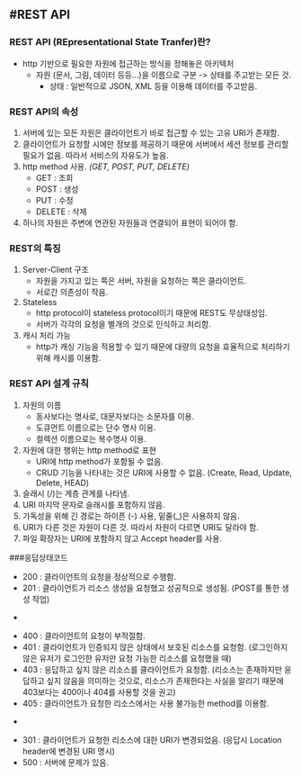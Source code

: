 #REST API
--
### REST API (REpresentational State Tranfer)란?
* http 기반으로 필요한 자원에 접근하는 방식을 정해놓은 아키텍처
	* 자원 (문서, 그림, 데이터 등등...)을 이름으로 구분 -> 상태를 주고받는 모든 것.
		* 상태 : 일반적으로 JSON, XML 등을 이용해 데이터를 주고받음.

### REST API의 속성
1. 서버에 있는 모든 자원은 클라이언트가 바로 접근할 수 있는 고유 URI가 존재함.
2. 클라이언트가 요청할 시에만 정보를 제공하기 때문에 서버에서 세션 정보를 관리할 필요가 없음. 따라서 서비스의 자유도가 높음.
3. http method 사용. *(GET, POST, PUT, DELETE)*
	* GET : 조회
	* POST : 생성
	* PUT : 수정
	* DELETE : 삭제
4. 하나의 자원은 주변에 연관된 자원들과 연결되어 표현이 되어야 함.

### REST의 특징
1. Server-Client 구조
	* 자원을 가지고 있는 쪽은 서버, 자원을 요청하는 쪽은 클라이언트.
	* 서로간 의존성이 작음.
2. Stateless
	* http protocol이 stateless protocol이기 때문에 REST도 무상태성임.
	* 서버가 각각의 요청을 별개의 것으로 인식하고 처리함.
3. 캐시 처리 가능
	* http가 캐싱 기능을 적용할 수 있기 때문에 대량의 요청을 효율적으로 처리하기 위해 캐시를 이용함.

### REST API 설계 규칙
1. 자원의 이름
	* 동사보다는 명사로, 대문자보다는 소문자를 이용.
	* 도큐먼트 이름으로는 단수 명사 이용.
	* 컬렉션 이름으로는 복수명사 이용.
2. 자원에 대한 행위는 http method로 표현
	* URI에 http method가 포함될 수 없음.
	* CRUD 기능을 나타내는 것은 URI에 사용할 수 없음. (Create, Read, Update, Delete, HEAD)
3. 슬래시 (/)는 계층 관계를 나타냄.
4. URI 마지막 문자로 슬래시를 포함하지 않음.
5. 가독성을 위해 긴 경로는 하이픈 (-) 사용, 밑줄(_)은 사용하지 않음.
6. URI가 다른 것은 자원이 다른 것. 따라서 자원이 다르면 URI도 달라야 함.
7. 파일 확장자는 URI에 포함하지 않고 Accept header를 사용.

###응답상태코드
* 200 : 클라이언트의 요청을 정상적으로 수행함.
* 201 : 클라이언트가 리소스 생성을 요청했고 성공적으로 생성됨. (POST를 통한 생성 작업)

-

* 400 : 클라이언트의 요청이 부적절함.
* 401 : 클라이언트가 인증되지 않은 상태에서 보호된 리소스를 요청함. (로그인하지 않은 유저가 로그인한 유저만 요청 가능한 리소스를 요청했을 때)
* 403 : 응답하고 싶지 않은 리소스를 클라이언트가 요청함. (리소스는 존재하지만 응답하고 싶지 않음을 의미하는 것으로, 리소스가 존재한다는 사실을 알리기 때문에 403보다는 400이나 404를 사용할 것을 권고)
* 405 : 클라이언트가 요청한 리소스에서는 사용 불가능한 method를 이용함.  

-

* 301 : 클라이언트가 요청한 리소스에 대한 URI가 변경되었음. (응답시 Location header에 변경된 URI 명시)
* 500 : 서버에 문제가 있음.